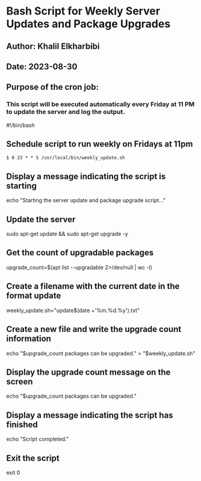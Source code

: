 # Bash Script for Weekly Server Updates and Package Upgrades


## Author: Khalil Elkharbibi
## Date: 2023-08-30

## Purpose of the cron job:
### This script will be executed automatically every Friday at 11 PM to update the server and log the output.

#!/bin/bash

## Schedule script to run weekly on Fridays at 11pm
`$ 0 23 * * 5 /usr/local/bin/weekly_update.sh`


## Display a message indicating the script is starting
echo "Starting the server update and package upgrade script..."


## Update the server
sudo apt-get update && sudo apt-get upgrade -y


## Get the count of upgradable packages
upgrade_count=$(apt list --upgradable 2>/dev/null | wc -l)


## Create a filename with the current date in the format update
weekly_update.sh="update$(date +'%m.%d.%y').txt"


## Create a new file and write the upgrade count information
echo "$upgrade_count packages can be upgraded." > "$weekly_update.sh"


## Display the upgrade count message on the screen
echo "$upgrade_count packages can be upgraded."


## Display a message indicating the script has finished
echo "Script completed."


## Exit the script
exit 0


